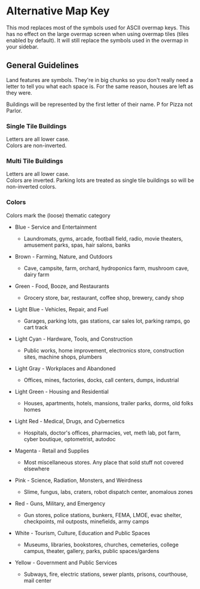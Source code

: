 # Alternative Map Key

This mod replaces most of the symbols used for ASCII overmap keys. This has no effect on the large overmap screen when using overmap tiles (tiles enabled by default). 
It will still replace the symbols used in the overmap in your sidebar.  

## General Guidelines
Land features are symbols. They're in big chunks so you don't really need a letter to tell you what each space is. 
For the same reason, houses are left as they were.  

Buildings will be represented by the first letter of their name. P for Pizza not Parlor. 

### Single Tile Buildings
Letters are all lower case.  
Colors are non-inverted.

### Multi Tile Buildings
Letters are all lower case.  
Colors are inverted. 
Parking lots are treated as single tile buildings so will be non-inverted colors.

### Colors
Colors mark the (loose) thematic category

- Blue - Service and Entertainment
  - Laundromats, gyms, arcade, football field, radio, movie theaters, amusement parks, spas, hair salons, banks

- Brown - Farming, Nature, and Outdoors
  - Cave, campsite, farm, orchard, hydroponics farm, mushroom cave, dairy farm

- Green - Food, Booze, and Restaurants
  - Grocery store, bar, restaurant, coffee shop, brewery, candy shop

- Light Blue - Vehicles, Repair, and Fuel
  - Garages, parking lots, gas stations, car sales lot, parking ramps, go cart track

- Light Cyan - Hardware, Tools, and Construction
  - Public works, home improvement, electronics store, construction sites, machine shops, plumbers

- Light Gray - Workplaces and Abandoned
  - Offices, mines, factories, docks, call centers, dumps, industrial

- Light Green - Housing and Residential
  - Houses, apartments, hotels, mansions, trailer parks, dorms, old folks homes

- Light Red - Medical, Drugs, and Cybernetics
  - Hospitals, doctor's offices, pharmacies, vet, meth lab, pot farm, cyber boutique, optometrist, autodoc

- Magenta - Retail and Supplies
  - Most miscellaneous stores. Any place that sold stuff not covered elsewhere

- Pink - Science, Radiation, Monsters, and Weirdness
  - Slime, fungus, labs, craters, robot dispatch center, anomalous zones

- Red - Guns, Military, and Emergency
  - Gun stores, police stations, bunkers, FEMA, LMOE, evac shelter, checkpoints, mil outposts, minefields, army camps

- White - Tourism, Culture, Education and Public Spaces
  - Museums, libraries, bookstores, churches, cemeteries, college campus, theater, gallery, parks, public spaces/gardens

- Yellow - Government and Public Services
  - Subways, fire, electric stations, sewer plants, prisons, courthouse, mail center

